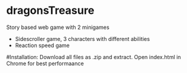 # dragonsTreasure
Story based web game with 2 minigames
  - Sidescroller game, 3 characters with different abilities
  - Reaction speed game
  
#Installation:
Download all files as .zip and extract. Open index.html in Chrome for best performaance
